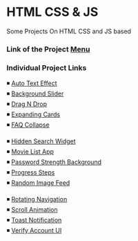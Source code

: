 # HTML CSS & JS

Some Projects On HTML CSS and JS based

### Link of the Project [Menu](https://mridul2820.github.io/html-css-js-projects/)

### Individual Project Links

◾ [Auto Text Effect](https://mridul2820.github.io/html-css-js-projects/projects/auto-text-effect/index.html)
<br/>
◾ [Background Slider](https://mridul2820.github.io/html-css-js-projects/projects/background-slider/index.html)
<br/>
◾ [Drag N Drop](https://mridul2820.github.io/html-css-js-projects/projects/drag-n-drop/index.html)
<br/>
◾ [Expanding Cards](https://mridul2820.github.io/html-css-js-projects/projects/expanding-cards/index.html)
<br/>
◾ [FAQ Collapse](https://mridul2820.github.io/html-css-js-projects/projects/faq-collapse/index.html)
<br/>

◾ [Hidden Search Widget](https://mridul2820.github.io/html-css-js-projects/projects/hidden-search-widget/index.html)
<br/>
◾ [Movie List App](https://mridul2820.github.io/html-css-js-projects/projects/movie-list-app/index.html)
<br/>
◾ [Password Strength Background](https://mridul2820.github.io/html-css-js-projects/projects/password-strength-background/index.html)
<br/>
◾ [Progress Steps](https://mridul2820.github.io/html-css-js-projects/projects/progress-steps/index.html)
<br/>
◾ [Random Image Feed](https://mridul2820.github.io/html-css-js-projects/projects/random-image-feed/index.html)
<br/>

◾ [Rotating Navigation](https://mridul2820.github.io/html-css-js-projects/projects/rotating-navigation/index.html)
<br/>
◾ [Scroll Animation](https://mridul2820.github.io/html-css-js-projects/projects/scroll-animation/index.html)
<br/>
◾ [Toast Notification](https://mridul2820.github.io/html-css-js-projects/projects/toast-notification/index.html)
<br/>
◾ [Verify Account UI](https://mridul2820.github.io/html-css-js-projects/projects/verify-account-UI/index.html)
<br/>
